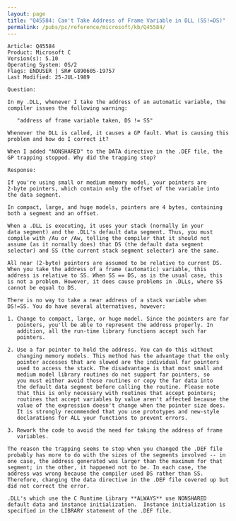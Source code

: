 ```yaml
---
layout: page
title: "Q45584: Can't Take Address of Frame Variable in DLL (SS!=DS)"
permalink: /pubs/pc/reference/microsoft/kb/Q45584/
---
```


	Article: Q45584
	Product: Microsoft C
	Version(s): 5.10
	Operating System: OS/2
	Flags: ENDUSER | SR# G890605-19757
	Last Modified: 25-JUL-1989
	
	Question:
	
	In my .DLL, whenever I take the address of an automatic variable, the
	compiler issues the following warning:
	
	   "address of frame variable taken, DS != SS"
	
	Whenever the DLL is called, it causes a GP fault. What is causing this
	problem and how do I correct it?
	
	When I added "NONSHARED" to the DATA directive in the .DEF file, the
	GP trapping stopped. Why did the trapping stop?
	
	Response:
	
	If you're using small or medium memory model, your pointers are
	2-byte pointers, which contain only the offset of the variable into
	the data segment.
	
	In compact, large, and huge models, pointers are 4 bytes, containing
	both a segment and an offset.
	
	When a .DLL is executing, it uses your stack (normally in your
	data segment) and the .DLL's default data segment. Thus, you must
	compile with /Au or /Aw, telling the compiler that it should not
	assume (as it normally does) that DS (the default data segment
	selector) and SS (the current stack segment selector) are the same.
	
	All near (2-byte) pointers are assumed to be relative to current DS.
	When you take the address of a frame (automatic) variable, this
	address is relative to SS. When SS == DS, as is the usual case, this
	is not a problem. However, it does cause problems in .DLLs, where SS
	cannot be equal to DS.
	
	There is no way to take a near address of a stack variable when
	DS!=SS. You do have several alternatives, however:
	
	1. Change to compact, large, or huge model. Since the pointers are far
	   pointers, you'll be able to represent the address properly. In
	   addition, all the run-time library functions accept such far
	   pointers.
	
	2. Use a far pointer to hold the address. You can do this without
	   changing memory models. This method has the advantage that the only
	   pointer accesses that are slowed are the individual far pointers
	   used to access the stack. The disadvantage is that most small and
	   medium model library routines do not support far pointers, so
	   you must either avoid those routines or copy the far data into
	   the default data segment before calling the routine. Please note
	   that this is only necessary with routines that accept pointers;
	   routines that accept variables by value aren't affected because the
	   value of the expression doesn't change when the pointer size does.
	   It is strongly recommended that you use prototypes and new-style
	   declarations for ALL your functions to prevent errors.
	
	3. Rework the code to avoid the need for taking the address of frame
	   variables.
	
	The reason the trapping seems to stop when you changed the .DEF file
	probably has more to do with the sizes of the segments involved -- in
	one case, the address generated was larger than the maximum for that
	segment; in the other, it happened not to be. In each case, the
	address was wrong because the compiler used DS rather than SS.
	Therefore, changing the data directive in the .DEF file covered up but
	did not correct the error.
	
	.DLL's which use the C Runtime Library **ALWAYS** use NONSHARED
	default data and instance initialization.  Instance initialization is
	specified in the LIBRARY statement of the .DEF file.
